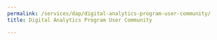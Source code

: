 ```yaml
---
permalink: /services/dap/digital-analytics-program-user-community/
title: Digital Analytics Program User Community

---
```


